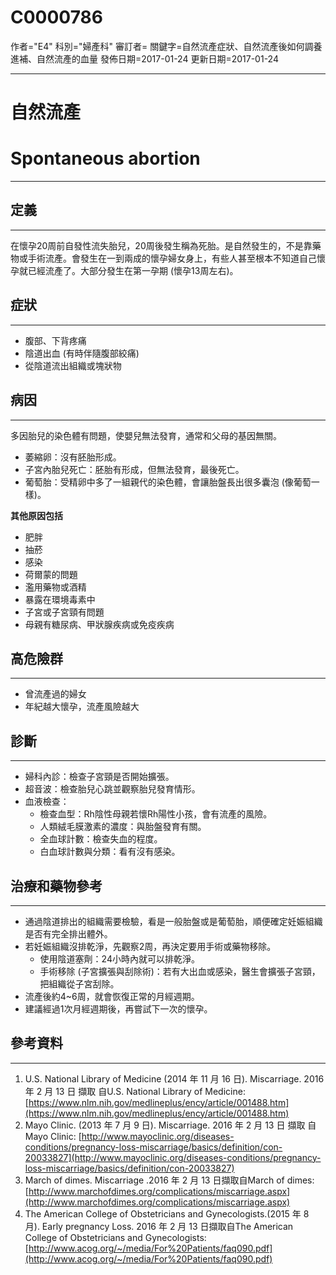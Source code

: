 # C0000786
作者="E4"
科別="婦產科"
審訂者=
關鍵字=自然流產症狀、自然流產後如何調養進補、自然流產的血量
發佈日期=2017-01-24
更新日期=2017-01-24

----------
# 自然流產
# Spontaneous abortion
----------
## 定義
----------

在懷孕20周前自發性流失胎兒，20周後發生稱為死胎。是自然發生的，不是靠藥物或手術流產。會發生在一到兩成的懷孕婦女身上，有些人甚至根本不知道自己懷孕就已經流產了。大部分發生在第一孕期 (懷孕13周左右)。

## 症狀
----------
- 腹部、下背疼痛
- 陰道出血 (有時伴隨腹部絞痛) 
- 從陰道流出組織或塊狀物
## 病因
----------

多因胎兒的染色體有問題，使嬰兒無法發育，通常和父母的基因無關。

- 萎縮卵：沒有胚胎形成。
- 子宮內胎兒死亡：胚胎有形成，但無法發育，最後死亡。
- 葡萄胎：受精卵中多了一組親代的染色體，會讓胎盤長出很多囊泡 (像葡萄一樣)。

**其他原因包括**

- 肥胖
- 抽菸
- 感染
- 荷爾蒙的問題
- 濫用藥物或酒精
- 暴露在環境毒素中
- 子宮或子宮頸有問題
- 母親有糖尿病、甲狀腺疾病或免疫疾病
## 高危險群
----------
- 曾流產過的婦女
- 年紀越大懷孕，流產風險越大
## 診斷
----------
- 婦科內診：檢查子宮頸是否開始擴張。
- 超音波：檢查胎兒心跳並觀察胎兒發育情形。
- 血液檢查：
  - 檢查血型：Rh陰性母親若懷Rh陽性小孩，會有流產的風險。
  - 人類絨毛膜激素的濃度：與胎盤發育有關。
  - 全血球計數：檢查失血的程度。
  - 白血球計數與分類：看有沒有感染。
## 治療和藥物參考
----------
- 通過陰道排出的組織需要檢驗，看是一般胎盤或是葡萄胎，順便確定妊娠組織是否有完全排出體外。
- 若妊娠組織沒排乾淨，先觀察2周，再決定要用手術或藥物移除。
  - 使用陰道塞劑：24小時內就可以排乾淨。
  - 手術移除 (子宮擴張與刮除術)：若有大出血或感染，醫生會擴張子宮頸，把組織從子宮刮除。
- 流產後約4~6周，就會恢復正常的月經週期。
- 建議經過1次月經週期後，再嘗試下一次的懷孕。
## 參考資料
----------
1. U.S. National Library of Medicine (2014 年 11 月 16 日). Miscarriage. 2016 年 2 月 13 日 擷取 自U.S. National Library of Medicine: 
  [https://www.nlm.nih.gov/medlineplus/ency/article/001488.htm](https://www.nlm.nih.gov/medlineplus/ency/article/001488.htm)
2. Mayo Clinic. (2013 年 7 月 9 日). Miscarriage. 2016 年 2 月 13 日 擷取 自 Mayo Clinic: [http://www.mayoclinic.org/diseases-conditions/pregnancy-loss-miscarriage/basics/definition/con-20033827](http://www.mayoclinic.org/diseases-conditions/pregnancy-loss-miscarriage/basics/definition/con-20033827)
3. March of dimes. Miscarriage .2016 年 2 月 13 日擷取自March of dimes: [http://www.marchofdimes.org/complications/miscarriage.aspx](http://www.marchofdimes.org/complications/miscarriage.aspx)
4. The American College of Obstetricians and Gynecologists.(2015 年 8 月). Early pregnancy Loss. 2016 年 2 月 13 日擷取自The American College of Obstetricians and Gynecologists: [http://www.acog.org/~/media/For%20Patients/faq090.pdf](http://www.acog.org/~/media/For%20Patients/faq090.pdf)

